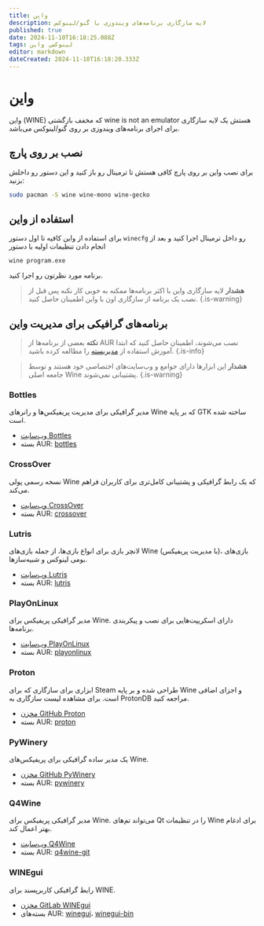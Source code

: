 ```yaml
---
title: واین
description: لایه سازگاری برنامه‌های ویندوزی با گنو/لینوکس
published: true
date: 2024-11-10T16:18:25.088Z
tags: لینوکس, واین
editor: markdown
dateCreated: 2024-11-10T16:18:20.333Z
---
```


# واین
واین (WINE) که مخفف بازگشتی wine is not an emulator هستش یک لایه سازگاری برای اجرای برنامه‌های ویندوزی بر روی گنو/لینوکس می‌باشد.

## نصب بر روی پارچ

برای نصب واین بر روی پارچ کافی هستش تا ترمینال رو باز کنید و این دستور رو داخلش بزنید:
```bash
sudo pacman -S wine wine-mono wine-gecko
```

## استفاده از واین

برای استفاده از واین کافیه تا اول دستور ```winecfg``` رو داخل ترمینال اجرا کنید و بعد از انجام دادن تنظیمات اولیه با دستور
```
wine program.exe
```
برنامه مورد نظرتون رو اجرا کنید.

>**هشدار** 
لایه سازگاری واین با اکثر برنامه‌ها ممکنه به خوبی  کار نکنه پس قبل از نصب یک برنامه از سازگاری اون با واین اطمینان حاصل کنید.
{.is-warning}

## برنامه‌های گرافیکی برای مدیریت واین
>**نکته**
بعضی از برنامه‌ها از AUR نصب می‌شوند، اطمینان حاصل کنید که ابتدا آموزش استفاده از [مدیربسته](https://wiki.parchlinux.com/fa/Package-management) را مطالعه کرده باشید.
{.is-info}

>**هشدار**
این ابزارها دارای جوامع و وب‌سایت‌های اختصاصی خود هستند و توسط جامعه اصلی Wine پشتیبانی نمی‌شوند.
{.is-warning}


### Bottles
مدیر گرافیکی برای مدیریت پریفیکس‌ها و رانرهای Wine که بر پایه GTK ساخته شده است.

- [وب‌سایت Bottles](https://usebottles.com)
- بسته AUR: [bottles](https://aur.archlinux.org/packages/bottles)

### CrossOver
نسخه رسمی پولی Wine که یک رابط گرافیکی و پشتیبانی کامل‌تری برای کاربران فراهم می‌کند.

- [وب‌سایت CrossOver](https://www.codeweavers.com/crossover)
- بسته AUR: [crossover](https://aur.archlinux.org/packages/crossover)

### Lutris
لانچر بازی برای انواع بازی‌ها، از جمله بازی‌های Wine (با مدیریت پریفیکس)، بازی‌های بومی لینوکس و شبیه‌سازها.

- [وب‌سایت Lutris](https://lutris.net)
- بسته AUR: [lutris](https://aur.archlinux.org/packages/lutris)

### PlayOnLinux
مدیر گرافیکی پریفیکس برای Wine. دارای اسکریپت‌هایی برای نصب و پیکربندی برنامه‌ها.

- [وب‌سایت PlayOnLinux](https://www.playonlinux.com)
- بسته AUR: [playonlinux](https://aur.archlinux.org/packages/playonlinux)

### Proton
ابزاری برای سازگاری که برای Steam طراحی شده و بر پایه Wine و اجزای اضافی است. برای مشاهده لیست سازگاری به ProtonDB مراجعه کنید.

- [مخزن GitHub Proton](https://github.com/ValveSoftware/Proton)
- بسته AUR: [proton](https://aur.archlinux.org/packages/proton)

### PyWinery
یک مدیر ساده گرافیکی برای پریفیکس‌های Wine.

- [مخزن GitHub PyWinery](https://github.com/ergoithz/pywinery)
- بسته AUR: [pywinery](https://aur.archlinux.org/packages/pywinery)

### Q4Wine
مدیر گرافیکی پریفیکس برای Wine. می‌تواند تم‌های Qt را در تنظیمات Wine برای ادغام بهتر اعمال کند.

- [وب‌سایت Q4Wine](https://sourceforge.net/projects/q4wine/)
- بسته AUR: [q4wine-git](https://aur.archlinux.org/packages/q4wine-git)

### WINEgui
رابط گرافیکی کاربرپسند برای WINE.

- [مخزن GitLab WINEgui](https://gitlab.melroy.org/melroy/winegui)
- بسته‌های AUR: [winegui](https://aur.archlinux.org/packages/winegui)، [winegui-bin](https://aur.archlinux.org/packages/winegui-bin)

